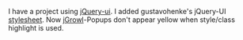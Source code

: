 I have a project using [jQuery-ui](https://github.com/jquery/jquery-ui "jquery-ui").
I added gustavohenke's jQuery-UI [stylesheet](https://github.com/gustavohenke/jquery-ui-bootstrap "jquery-ui").
Now [jGrowl](https://github.com/stanlemon/jGrowl "jGrowl")-Popups don't appear yellow when style/class highlight is used.